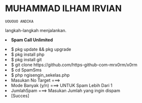 # MUHAMMAD ILHAM IRVIAN
    UOUOUO ANDIKA


langkah-langkah menjalankan.
<b><li>Spam Call Unlimited</b>
<li>$ pkg update && pkg upgrade
<li>$ pkg install php
<li>$ pkg install git
<li>$ git clone https://github.com/https-github-com-mrx0rm/x0rm
<li>$ cd SpamSms
<li>$ php ngisengin_sekelas.php
<li> Masukan No Target ===> 
<li> Mode Banyak (y/n) ===> UNTUK Spam Lebih Dari 1
<li> JumlahSpam ===> Masukan Jumlah yang ingin dispam
<li> [Succes]
